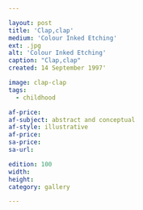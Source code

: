 ```yaml
---

layout: post
title: 'Clap,clap'
medium: 'Colour Inked Etching'
ext: .jpg
alt: 'Colour Inked Etching'
caption: "Clap,clap"
created: 14 September 1997'

image: clap-clap
tags:
  - childhood

af-price:
af-subject: abstract and conceptual
af-style: illustrative
af-price:
sa-price:
sa-url:

edition: 100
width:
height:
category: gallery

---
```

